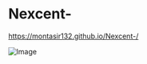 # Nexcent-
https://montasir132.github.io/Nexcent-/

![Image](https://github.com/user-attachments/assets/d1e2e95d-d06a-4e51-8613-ec74e1c674ea)
